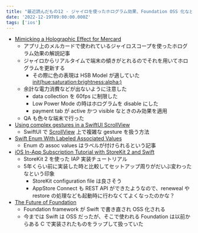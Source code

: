 ```yaml
---
title: "最近読んだもの12 - ジャイロを使ったホログラム効果、Foundation OSS 化など"
date: '2022-12-19T09:00:00.000Z'
tags: ['ios']
---
```


- [Mimicking a Holographic Effect for Mercard](https://engineering.mercari.com/en/blog/entry/20221208-mimicking-a-holographic-effect-for-mercard/)
	- アプリ上のメルカードで使われているジャイロスコープを使ったホログラム効果の解説記事
	- ジャイロからリアルタイムで端末の傾きがとれるのでそれを用いてホログラムを更新する
		- その際に色の表現は HSB Model が適していた [init(hue:saturation:brightness:alpha:)](https://developer.apple.com/documentation/uikit/uicolor/1621931-init)
	- 余計な電力消費などが出ないように注意した
		- data collection を 60fps に制限した
		- Low Power Mode の時はホログラムを disable にした
		- payment tab が active かつ visible なときのみ効果を適用
	- QA も色々な端末で行った
- [Using complex gestures in a SwiftUI ScrollView](https://danielsaidi.com/blog/2022/11/16/using-complex-gestures-in-a-scroll-view)
	- SwiftUI で [ScrollView](https://developer.apple.com/documentation/swiftui/scrollview) 上で複雑な gesture を扱う方法
- [Swift Enum With Labeled Associated Values](https://blog.eidinger.info/swift-enum-with-labeled-associated-values)
	- Enum の assoc values はラベルが付けられるという記事
- [iOS In-App Subscription Tutorial with StoreKit 2 and Swift](https://www.revenuecat.com/blog/engineering/ios-in-app-subscription-tutorial-with-storekit-2-and-swift/)
	- StoreKit 2 を使った IAP 実装チュートリアル
	- 5年くらい前に実装した時と比較してセットアップ周りがだいぶ変わったなという印象
		- StoreKit configuration file は良さそう
		- AppStore Connect も REST API ができたようなので、reneweal や restore の処理なども起動時に行わなくてよくなったのかな？
- [The Future of Foundation](https://www.swift.org/blog/future-of-foundation)
	- Foundation framework が Swift で書き直され OSS 化される
	- 今までは Swift は OSS だったが、そこで使われる Foundation は以前からある C で実装されたものをラップして扱っていた